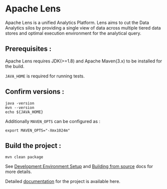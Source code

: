 # Apache Lens

Apache Lens is a unified Analytics Platform. Lens aims to cut the Data Analytics silos by providing a single view of data
across multiple tiered data stores and optimal execution environment for the analytical query.

## Prerequisites :
Apache Lens requires JDK(>=1.8) and Apache Maven(3.x) to be installed for the build.

`JAVA_HOME` is required for running tests.

## Confirm versions :

    java -version
    mvn --version
    echo ${JAVA_HOME}

Additionally `MAVEN_OPTS` can be configured as :

    export MAVEN_OPTS="-Xmx1024m"

## Build the project :
  
    mvn clean package


See [Development Environment Setup](http://lens.apache.org/developer/contribute.html#Development_Environment_Setup)
and [Building from source](http://lens.apache.org/developer/contribute.html#Building_from_source) docs for
more details.

Detailed [documentation](https://lens.apache.org) for the project is available here.
